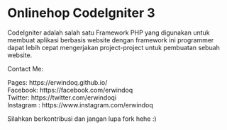 <h1>Onlinehop CodeIgniter 3</h1>

<p>CodeIgniter adalah salah satu Framework PHP yang digunakan untuk membuat aplikasi berbasis website dengan framework ini programmer dapat lebih cepat mengerjakan project-project untuk pembuatan sebuah website.</p>

<p>Contact Me:</p>
Pages: https://erwindoq.github.io/<br/>
Facebook: https://facebook.com/erwindoq<br/>
Twitter: https://twitter.com/erwindoqi<br/>
Instagram : https://www.instagram.com/erwindoq<br/>

<p>Silahkan berkontribusi dan jangan lupa fork hehe :)</p>
